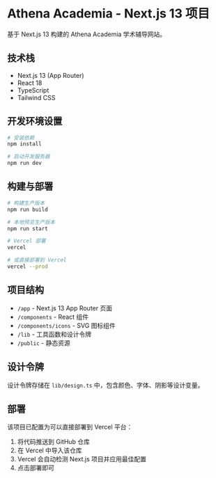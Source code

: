 # Athena Academia - Next.js 13 项目

基于 Next.js 13 构建的 Athena Academia 学术辅导网站。

## 技术栈

- Next.js 13 (App Router)
- React 18
- TypeScript
- Tailwind CSS

## 开发环境设置

```bash
# 安装依赖
npm install

# 启动开发服务器
npm run dev
```

## 构建与部署

```bash
# 构建生产版本
npm run build

# 本地预览生产版本
npm run start

# Vercel 部署
vercel

# 或直接部署到 Vercel
vercel --prod
```

## 项目结构

- `/app` - Next.js 13 App Router 页面
- `/components` - React 组件
- `/components/icons` - SVG 图标组件
- `/lib` - 工具函数和设计令牌
- `/public` - 静态资源

## 设计令牌

设计令牌存储在 `lib/design.ts` 中，包含颜色、字体、阴影等设计变量。

## 部署

该项目已配置为可以直接部署到 Vercel 平台：

1. 将代码推送到 GitHub 仓库
2. 在 Vercel 中导入该仓库
3. Vercel 会自动检测 Next.js 项目并应用最佳配置
4. 点击部署即可